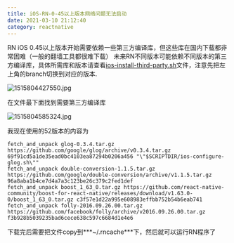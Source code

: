```yaml
---
title: iOS-RN-0-45以上版本网络问题无法启动
date: 2021-03-10 21:12:40
category: reactnative
---
```

RN iOS 0.45以上版本开始需要依赖一些第三方编译库，但这些库在国内下载都非常困难（一般的翻墙工具都很难下载）
未来RN不同版本可能依赖不同版本的第三方编译库，具体所需库和版本请查看[ios-install-third-party.sh](https://github.com/facebook/react-native/blob/master/scripts/ios-install-third-party.sh)文件，注意先把左上角的branch切换到对应的版本.

![1515804427550.jpg](http://upload-images.jianshu.io/upload_images/10024246-4967270af295b740.jpg?imageMogr2/auto-orient/strip%7CimageView2/2/w/1240)

在文件最下面找到需要第三方编译库

![1515804585324.jpg](http://upload-images.jianshu.io/upload_images/10024246-182697a23377bd82.jpg?imageMogr2/auto-orient/strip%7CimageView2/2/w/1240)

我现在使用的52版本的内容为

```
fetch_and_unpack glog-0.3.4.tar.gz https://github.com/google/glog/archive/v0.3.4.tar.gz 69f91cd5a1de35ead0bc4103ea87294b0206a456 "\"$SCRIPTDIR/ios-configure-glog.sh\""
fetch_and_unpack double-conversion-1.1.5.tar.gz https://github.com/google/double-conversion/archive/v1.1.5.tar.gz 96a8aba1b4ce7d4a7a3c123be26c379c2fed1def
fetch_and_unpack boost_1_63_0.tar.gz https://github.com/react-native-community/boost-for-react-native/releases/download/v1.63.0-0/boost_1_63_0.tar.gz c3f57e1d22a995e608983effbb752b54b6eab741
fetch_and_unpack folly-2016.09.26.00.tar.gz https://github.com/facebook/folly/archive/v2016.09.26.00.tar.gz f3b928b5039235bad6cece638c597c6684d1e4e6
```

下载完后需要把文件copy到***~/.rncache***下，然后就可以运行RN程序了
